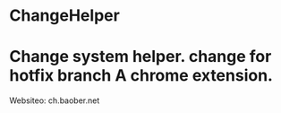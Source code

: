 ChangeHelper
============

Change system helper.
change for hotfix branch
A chrome extension.
===========
Websiteo: ch.baober.net
